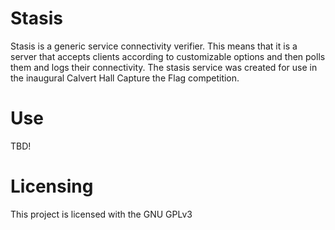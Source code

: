 # Stasis
Stasis is a generic service connectivity verifier. This means that it is a server that accepts clients according to customizable options and then
polls them and logs their connectivity. The stasis service was created for use in the inaugural Calvert Hall Capture the Flag competition.

# Use
TBD!

# Licensing
This project is licensed with the GNU GPLv3
